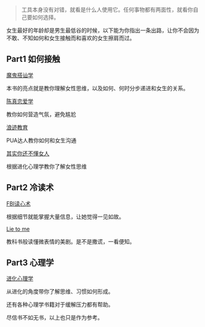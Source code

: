 
> 工具本身没有对错，就看是什么人使用它。任何事物都有两面性，就看你自己要如何选择。

女生最好的年龄却是男生最低谷的时候，以下能为你指出一条出路，让你不会因为不敢、不知如何和女生接触而和喜欢的女生擦肩而过。

## Part1 如何接触
[魔鬼搭讪学](http://vdisk.weibo.com/s/Cf5FSVnrXmY59)

本书的亮点就是教你理解女性思维，以及如何、何时分步递进和女生的关系。

[陈真恋爱学](https://list.youku.com/show/id_z2b2a0338e95111e28645.html?spm=a2h0j.11185381.bpmodule-playpage-righttitle.5~H2~A)

教你如何营造气氛，避免尴尬

[浪迹教育](http://www.puamap.com)

PUA达人教你如何和女生沟通

[其实你还不懂女人](https://item.taobao.com/item.htm?spm=a230r.1.14.79.2093f72aMmewDW&id=571710167088&ns=1&abbucket=12#detail)

根据进化心理学教你了解女性思维

## Part2 冷读术
[FBI读心术](https://item.jd.com/27615039476.html?jd_pop=d99ce059-5872-42ce-b9e5-60dc3382fcd7&abt=0)

根据细节就能掌握大量信息，让她觉得一见如故。

[Lie to me](https://baike.baidu.com/item/别对我说谎/26622?fr=aladdin)

教科书般读懂微表情的美剧。是不是撒谎，一看便知。

## Part3 心理学
[进化心理学](http://vdisk.weibo.com/s/aySxwhBXpZjhB?category_id=0&parents_ref=aySxwhBXpZjAl)

从进化的角度带你了解思维、习惯如何形成。

还有各种心理学书籍对于缓解压力都有帮助。

尽信书不如无书，以上也只是作为参考。
